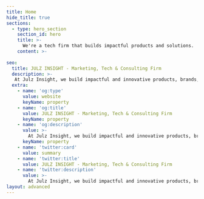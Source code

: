 ```yaml
---
title: Home
hide_title: true
sections:
  - type: hero_section
    section_id: hero
    title: >-
      We're a tech firm that builds impactful products and solutions.
    content: >- 
      
seo:
  title: JULZ INSIGHT - Marketing, Tech & Consulting Firm
  description: >-
   At Julz Insight, we build impactful and innovative products, brands, businesses, and solutions. We also empower businesses through cutting-edge technology, innovative marketing, and strategic consulting. Ushering them into a future of boundless possibilities. Illuminating possibilities
  extra:
    - name: 'og:type'
      value: website
      keyName: property
    - name: 'og:title'
      value: JULZ INSIGHT - Marketing, Tech & Consulting Firm
      keyName: property
    - name: 'og:description'
      value: >-
        At Julz Insight, we build impactful and innovative products, brands, businesses, and solutions. We also empower businesses through cutting-edge technology, innovative marketing, and strategic consulting. Ushering them into a future of boundless possibilities. Illuminating possibilities
      keyName: property
    - name: 'twitter:card'
      value: summary
    - name: 'twitter:title'
      value: JULZ INSIGHT - Marketing, Tech & Consulting Firm
    - name: 'twitter:description'
      value: >-
        At Julz Insight, we build impactful and innovative products, brands, businesses, and solutions. We also empower businesses through cutting-edge technology, innovative marketing, and strategic consulting. Ushering them into a future of boundless possibilities. Illuminating possibilities
layout: advanced
---
```

